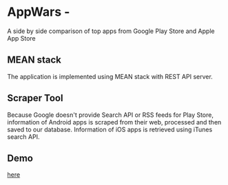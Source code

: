 # AppWars -

A side by side comparison of top apps from Google Play Store and Apple App Store

## MEAN stack

The application is implemented using MEAN stack with REST API server.

## Scraper Tool

Because Google doesn't provide Search API or RSS feeds for Play Store, information of Android apps is scraped from their web, processed and then saved to our database.
Information of iOS apps is retrieved using iTunes search API.

## Demo

<a href="#">here</a>